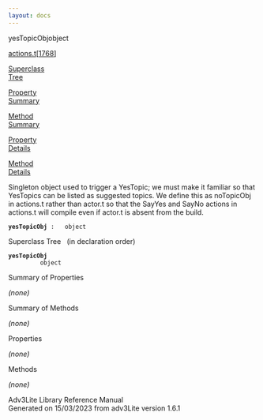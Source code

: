 ```yaml
---
layout: docs
---
```

<span class="title">yesTopicObj</span><span class="type">object</span>

[actions.t](../file/actions.t.html)\[[1768](../source/actions.t.html#1768)\]

[Superclass  
Tree](#_SuperClassTree_)

[Property  
Summary](#_PropSummary_)

[Method  
Summary](#_MethodSummary_)

[Property  
Details](#_Properties_)

[Method  
Details](#_Methods_)



Singleton object used to trigger a YesTopic; we must make it familiar so
that YesTopics can be listed as suggested topics. We define this as
noTopicObj in actions.t rather than actor.t so that the SayYes and SayNo
actions in actions.t will compile even if actor.t is absent from the
build.

**`yesTopicObj`**` :   object`



<span id="_SuperClassTree_"></span>



<span class="hdln">Superclass Tree</span>   (in declaration order)



**`yesTopicObj`**  
`         object`  
<span id="_PropSummary_"></span>



<span class="hdln">Summary of Properties</span>  





*(none)* <span id="_MethodSummary_"></span>



<span class="hdln">Summary of Methods</span>  





*(none)* <span id="_Properties_"></span>



<span class="hdln">Properties</span>  



*(none)* <span id="_Methods_"></span>



<span class="hdln">Methods</span>  



*(none)*



Adv3Lite Library Reference Manual  
Generated on 15/03/2023 from adv3Lite version 1.6.1


